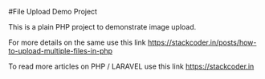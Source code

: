 #File Upload Demo Project

This is a plain PHP project to demonstrate image upload.

For more details on the same use this link https://stackcoder.in/posts/how-to-upload-multiple-files-in-php

To read more articles on PHP / LARAVEL use this link https://stackcoder.in